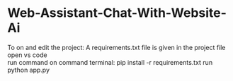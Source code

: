 # Web-Assistant-Chat-With-Website-Ai
To on and edit the project:
A requirements.txt file is given in the project file 
open vs code  
run command on command terminal: pip install -r requirements.txt
run python app.py
